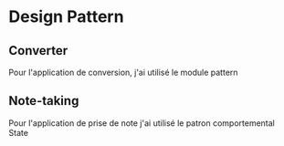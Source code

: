 # Design Pattern

## Converter
Pour l'application de conversion, j'ai utilisé le module pattern

## Note-taking
Pour l'application de prise de note j'ai utilisé le patron comportemental State